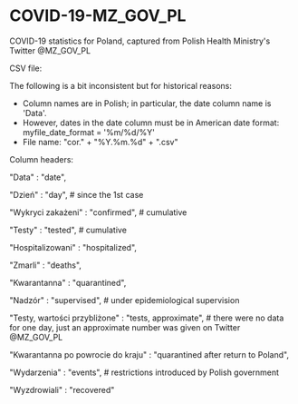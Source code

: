 # COVID-19-MZ_GOV_PL
COVID-19 statistics for Poland, captured from Polish Health Ministry's Twitter @MZ_GOV_PL

CSV file:

The following is a bit inconsistent but for historical reasons: 
* Column names are in Polish; in particular, the date column name is 'Data'. 
* However, dates in the date column must be in American date format:
        myfile_date_format = '%m/%d/%Y'
* File name: "cor." + "%Y.%m.%d" + ".csv"

Column headers: 

  "Data" : "date", 

  "Dzień" : "day",  #  since the 1st case 

  "Wykryci zakażeni" : "confirmed",  # cumulative

  "Testy" : "tested",  # cumulative

  "Hospitalizowani" : "hospitalized", 

  "Zmarli" : "deaths", 

  "Kwarantanna" : "quarantined", 

  "Nadzór" : "supervised",  # under epidemiological supervision

  "Testy, wartości przybliżone" : "tests, approximate",  # there were no data for one day, just an approximate number was given on Twitter @MZ_GOV_PL

  "Kwarantanna po powrocie do kraju" : "quarantined after return to Poland", 

  "Wydarzenia" : "events",  # restrictions introduced by Polish government

  "Wyzdrowiali" : "recovered"

